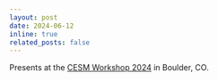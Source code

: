```yaml
---
layout: post
date: 2024-06-12
inline: true
related_posts: false
---
```


Presents at the [CESM Workshop 2024](https://www.cesm.ucar.edu/events/workshops/cesm) in Boulder, CO.
